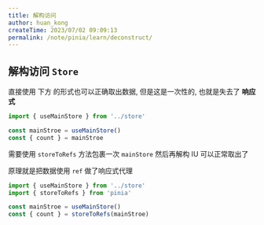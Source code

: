 ```yaml
---
title: 解构访问
author: huan_kong
createTime: 2023/07/02 09:09:13
permalink: /note/pinia/learn/deconstruct/
---
```


## 解构访问 `Store`

直接使用 下方 的形式也可以正确取出数据, 但是这是一次性的, 也就是失去了 **响应式**

~~~typescript
import { useMainStore } from '../store'

const mainStroe = useMainStore()
const { count } = mainStroe
~~~

需要使用 `storeToRefs` 方法包裹一次 `mainStore` 然后再解构 IU 可以正常取出了

原理就是把数据使用 `ref` 做了响应式代理

~~~typescript
import { useMainStore } from '../store'
import { storeToRefs } from 'pinia'

const mainStroe = useMainStore()
const { count } = storeToRefs(mainStroe)
~~~
